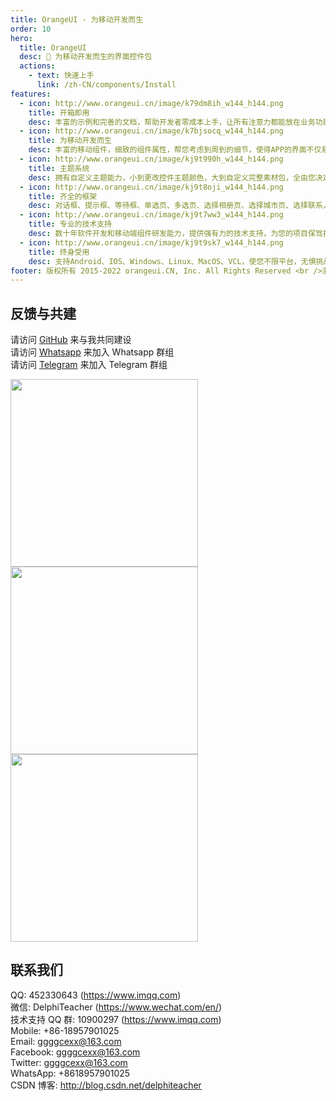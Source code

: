 ```yaml
---
title: OrangeUI - 为移动开发而生
order: 10
hero:
  title: OrangeUI
  desc: 📖 为移动开发而生的界面控件包
  actions:
    - text: 快速上手
      link: /zh-CN/components/Install
features:
  - icon: http://www.orangeui.cn/image/k79dm8ih_w144_h144.png
    title: 开箱即用
    desc: 丰富的示例和完善的文档，帮助开发者零成本上手，让所有注意力都能放在业务功能开发上
  - icon: http://www.orangeui.cn/image/k7bjsocq_w144_h144.png
    title: 为移动开发而生
    desc: 丰富的移动组件，细致的组件属性，帮您考虑到周到的细节，使得APP的界面不仅易于实现、扩展，还稳定、好用
  - icon: http://www.orangeui.cn/image/kj9t990h_w144_h144.png
    title: 主题系统
    desc: 拥有自定义主题能力，小到更改控件主题颜色，大到自定义完整素材包，全由您决定
  - icon: http://www.orangeui.cn/image/kj9t8oji_w144_h144.png
    title: 齐全的框架
    desc: 对话框、提示框、等待框、单选页、多选页、选择相册页、选择城市页、选择联系人页......无需再从轮子造起
  - icon: http://www.orangeui.cn/image/kj9t7ww3_w144_h144.png
    title: 专业的技术支持
    desc: 数十年软件开发和移动端组件研发能力，提供强有力的技术支持，为您的项目保驾护航
  - icon: http://www.orangeui.cn/image/kj9t9sk7_w144_h144.png
    title: 终身受用
    desc: 支持Android、IOS、Windows、Linux、MacOS、VCL，使您不限平台，无惧挑战，请大胆开疆拓土吧！
footer: 版权所有 2015-2022 orangeui.CN, Inc. All Rights Reserved <br />浙ICP备15042650号-1
---
```


## 反馈与共建

请访问 [GitHub](https://github.com/DelphiTeacher/OrangeUI) 来与我共同建设  
请访问 [Whatsapp](https://chat.whatsapp.com/HnsO8lr9nHGHMAZCUiJZtR) 来加入 Whatsapp 群组  
请访问 [Telegram](https://t.me/+ucRAUnwMlnxiZWU1) 来加入 Telegram 群组

<div>
  <img data-type="orangeui_qqgroup" src="http://www.orangeui.cn/image/orangeui_qqgroup_qrcode.jpg" width="300" />
  <img data-type="delphi_mp" src="http://www.orangeui.cn/image/delphi_mp_qrcode.jpg" width="300" />
  <img data-type="my_wechat" src="http://www.orangeui.cn/image/my_wechat_qrcode.jpg" width="300" />
</div>

## 联系我们

QQ: 452330643 (https://www.imqq.com)  
微信: DelphiTeacher (https://www.wechat.com/en/)  
技术支持 QQ 群: 10900297 (https://www.imqq.com)  
Mobile: +86-18957901025  
Email: ggggcexx@163.com  
Facebook: ggggcexx@163.com  
Twitter: ggggcexx@163.com  
WhatsApp: +8618957901025  
CSDN 博客: http://blog.csdn.net/delphiteacher
